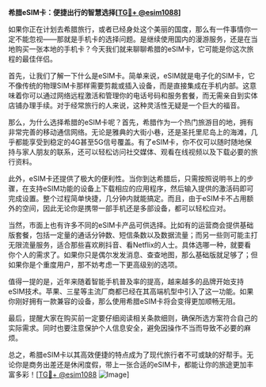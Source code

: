 **希腊eSIM卡：便捷出行的智慧选择[[TG💪+ @esim1088](https://t.me/s/esim1088)]**

如果你正在计划去希腊旅行，或者已经身处这个美丽的国度，那么有一件事情你一定不能忽视——那就是手机卡的选择问题。是继续使用国内的漫游服务，还是在当地购买一张本地的手机卡？今天我们就来聊聊希腊的eSIM卡，它可能是你这次旅程的最佳伴侣。

首先，让我们了解一下什么是eSIM卡。简单来说，eSIM就是电子化的SIM卡，它不像传统的物理SIM卡那样需要剪裁或插入设备，而是直接集成在手机内部。这意味着你可以通过网络远程激活和管理你的电话号码和服务套餐，而无需亲自到实体店铺办理手续。对于经常旅行的人来说，这种灵活性无疑是一个巨大的福音。

那么，为什么选择希腊的eSIM卡呢？首先，希腊作为一个热门旅游目的地，拥有非常完善的移动通信网络。无论是雅典的大街小巷，还是圣托里尼岛上的海滩，几乎都能享受到稳定的4G甚至5G信号覆盖。有了eSIM卡，你不仅可以随时随地保持与家人朋友的联系，还可以轻松访问社交媒体、观看在线视频以及下载必要的旅行资料。

此外，eSIM卡还提供了极大的便利性。当你到达希腊后，只需按照说明书上的步骤，在支持eSIM功能的设备上下载相应的应用程序，然后输入提供的激活码即可完成设置。整个过程简单快捷，几分钟内就能搞定。而且，由于eSIM卡不占用额外的空间，因此无论你是携带一部手机还是多部设备，都可以轻松应对。

当然，市面上也有许多不同的eSIM卡产品可供选择。比如有的运营商会提供基础版套餐，包括一定量的通话分钟数、短信条数以及数据流量；而另一些则可能主打无限流量服务，适合那些喜欢刷抖音、看Netflix的人士。具体选哪一种，就要看你个人的需求了。如果你只是偶尔发发消息、查查地图，那么基础版就足够了；但如果你是个重度用户，那不妨考虑一下更高级别的选项。

值得一提的是，近年来随着智能手机普及率的提高，越来越多的品牌开始支持eSIM技术。苹果、三星等主流厂商都已经在其高端机型中引入了这一功能。如果你刚好拥有一款兼容的设备，那么使用希腊eSIM卡将会变得更加顺畅无阻。

最后，提醒大家在购买前一定要仔细阅读相关条款细则，确保所选方案符合自己的实际需求。同时也要注意保护个人信息安全，避免因操作不当而导致不必要的麻烦。

总之，希腊eSIM卡以其高效便捷的特点成为了现代旅行者不可或缺的好帮手。无论你是商务出差还是休闲度假，带上一张合适的eSIM卡，都能让你的旅途更加丰富多彩！[[TG💪+ @esim1088](https://t.me/s/esim1088) ![Image](https://i.postimg.cc/4NQfJmqS/Snipaste-2025-05-13-00-14-12.png)]